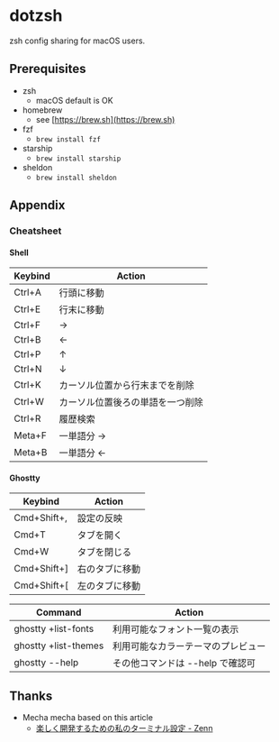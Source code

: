 # dotzsh

zsh config sharing for macOS users.

## Prerequisites

- zsh
  - macOS default is OK
- homebrew
  - see [https://brew.sh](https://brew.sh)
- fzf
  - `brew install fzf`
- starship
  - `brew install starship`
- sheldon
  - `brew install sheldon`

## Appendix

### Cheatsheet

#### Shell

| Keybind | Action                           |
| ------- | -------------------------------- |
| Ctrl+A  | 行頭に移動                       |
| Ctrl+E  | 行末に移動                       |
| Ctrl+F  | →                                |
| Ctrl+B  | ←                                |
| Ctrl+P  | ↑                                |
| Ctrl+N  | ↓                                |
| Ctrl+K  | カーソル位置から行末までを削除   |
| Ctrl+W  | カーソル位置後ろの単語を一つ削除 |
| Ctrl+R  | 履歴検索                         |
| Meta+F  | 一単語分 →                       |
| Meta+B  | 一単語分 ←                       |

#### Ghostty

| Keybind     | Action         |
| ----------- | -------------- |
| Cmd+Shift+, | 設定の反映     |
| Cmd+T       | タブを開く     |
| Cmd+W       | タブを閉じる   |
| Cmd+Shift+] | 右のタブに移動 |
| Cmd+Shift+[ | 左のタブに移動 |

| Command              | Action                             |
| -------------------- | ---------------------------------- |
| ghostty +list-fonts  | 利用可能なフォント一覧の表示       |
| ghostty +list-themes | 利用可能なカラーテーマのプレビュー |
| ghostty --help       | その他コマンドは --help で確認可   |

## Thanks

- Mecha mecha based on this article
  - [楽しく開発するための私のターミナル設定 - Zenn](https://zenn.dev/chot/articles/1d10f3a40332ab#zsh%E3%83%97%E3%83%A9%E3%82%B0%E3%82%A4%E3%83%B3)
